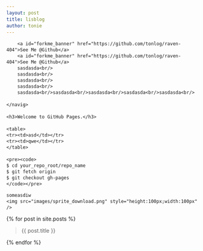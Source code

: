 ```yaml
---
layout: post
title: lisblog
author: tonie
---
```


<div class="main_content">
	<navig>
	 
		<a id="forkme_banner" href="https://github.com/tonlog/raven-404">See Me @Github</a>
		<a id="forkme_banner" href="https://github.com/tonlog/raven-404">See Me @Github</a>
		sasdasda<br/>
		sasdasda<br/>
		sasdasda<br/>
		sasdasda<br/>
		sasdasda<br/>sasdasda<br/>sasdasda<br/>sasdasda<br/>sasdasda<br/>

	</navig>

	<h3>Welcome to GitHub Pages.</h3>

	<table>
	<tr><td>asd</td></tr>
	<tr><td>qwe</td></tr>
	</table>

	<pre><code>
	$ cd your_repo_root/repo_name
	$ git fetch origin
	$ git checkout gh-pages
	</code></pre>

</div>

<div class="main_content">

	someasdiw
	<img src="images/sprite_download.png" style="height:100px;width:100px" />

</div>


<div class="main_content">
{% for post in site.posts %}

<blockquote><p> {{ post.title }} </p></blockquote> 

{% endfor %}
</div>

